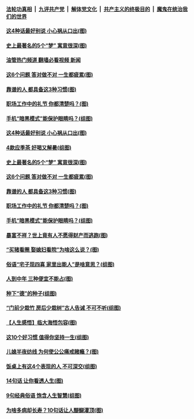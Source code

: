 ####  [法轮功真相](../../../../basic/blob/master/README.md?t=06200331) &nbsp;|&nbsp; [九评共产党](../../../../9ping.md/blob/master/README.md?t=06200331) &nbsp;|&nbsp; [解体党文化](../../../../jtdwh.md/blob/master/README.md?t=06200331)  &nbsp;|&nbsp; [共产主义的终极目的](../../../../gczydzjmd.md/blob/master/README.md?t=06200331) &nbsp;|&nbsp; [魔鬼在统治我们的世界](../../../../mgztzwmdsj.md/blob/master/README.md?t=06200331) 

#### [这4种话最好别说 小心祸从口出(图)](../pages/p8/1009568.md?t=06200331) 

#### [史上最著名的5个“梦” 寓意很深(图)](../pages/p8/1008558.md?t=06200331) 

#### [油管热门频道 翻墙必看视频 新闻](http://45.76.130.85:81/youtube.html?06200331)

#### [这6个问题 答对做不对 一生都疲累(图)](../pages/p8/1009509.md?t=06200331) 

#### [靠谱的人 都具备这3种习惯(图)](../pages/p8/1009505.md?t=06200331) 

#### [职场工作中的礼节 你都清楚吗？(图)](../pages/p8/1009445.md?t=06200331) 

#### [手机“暗黑模式”能保护眼睛吗？(组图)](../pages/p8/1007918.md?t=06200331) 

#### [这4种话最好别说 小心祸从口出(图)](../pages/p8/1009568.md?t=06200331) 

#### [4款应季茶 好喝又解暑(组图)](../pages/p8/1009514.md?t=06200331) 

#### [史上最著名的5个“梦” 寓意很深(图)](../pages/p8/1008558.md?t=06200331) 

#### [这6个问题 答对做不对 一生都疲累(图)](../pages/p8/1009509.md?t=06200331) 

#### [靠谱的人 都具备这3种习惯(图)](../pages/p8/1009505.md?t=06200331) 

#### [职场工作中的礼节 你都清楚吗？(图)](../pages/p8/1009445.md?t=06200331) 

#### [手机“暗黑模式”能保护眼睛吗？(组图)](../pages/p8/1007918.md?t=06200331) 

#### [暴富不祥？世上竟有人不愿得财产而逃跑(图)](../pages/p8/1009302.md?t=06200331) 

#### [“买猪看圈 娶媳妇看院”为啥这么说？(图)](../pages/p8/1008954.md?t=06200331) 

#### [俗语“宅子现四喜 家里出能人”是啥意思？(组图)](../pages/p8/1007140.md?t=06200331) 

#### [人到中年 三种便宜不能占(图)](../pages/p8/1009191.md?t=06200331) 

#### [种下“德”的种子(组图)](../pages/p8/1008919.md?t=06200331) 

#### [“门前少栽竹 房后少栽树”古人告诫 不可不听(组图)](../pages/p8/1007702.md?t=06200331) 

#### [【人生感悟】临大海悟包容(图)](../pages/p8/1009154.md?t=06200331) 

#### [这10个好习惯 值得你坚持一生(组图)](../pages/p8/1006658.md?t=06200331) 

#### [儿媳半夜纺线 为何使公公痛戒赌瘾？(图)](../pages/p8/1009173.md?t=06200331) 

#### [饭桌上有这4个表现的人 不可深交(组图)](../pages/p8/1005807.md?t=06200331) 

#### [14句话 让你看透人生(图)](../pages/p8/1008564.md?t=06200331) 

#### [9句经典俗语 饱含人生智慧(组图)](../pages/p8/1008877.md?t=06200331) 

#### [为啥多病却长寿？10句话让人醍醐灌顶(图)](../pages/p8/1007119.md?t=06200331) 

<img src='http://gfw-breaker.win/goodnews/indexes/p8.md' width='0px' height='0px'/>
